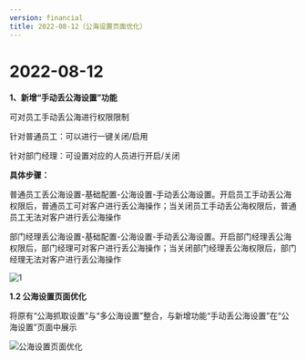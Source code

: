 ```yaml
---
version: financial
title: 2022-08-12（公海设置页面优化）
---
```

# 2022-08-12

<ImageViewer/>

**1、新增“手动丢公海设置”功能**

可对员工手动丢公海进行权限限制

针对普通员工：可以进行一键关闭/启用

针对部门经理：可设置对应的人员进行开启/关闭

**具体步骤：**

普通员工丢公海设置-基础配置-公海设置-手动丢公海设置。开启员工手动丢公海权限后，普通员工可对客户进行丢公海操作；当关闭员工手动丢公海权限后，普通员工无法对客户进行丢公海操作

部门经理丢公海设置-基础配置-公海设置-手动丢公海设置。开启部门经理丢公海权限后，部门经理可对客户进行丢公海操作；当关闭部门经理丢公海权限后，部门经理无法对客户进行丢公海操作

![1](/assets/media/10.22.5.jpg "1")

**1.2 公海设置页面优化**

将原有“公海抓取设置”与“多公海设置”整合，与新增功能“手动丢公海设置”在“公海设置”页面中展示

![公海设置页面优化](/assets/media/10.22.6.jpg "公海设置页面优化")